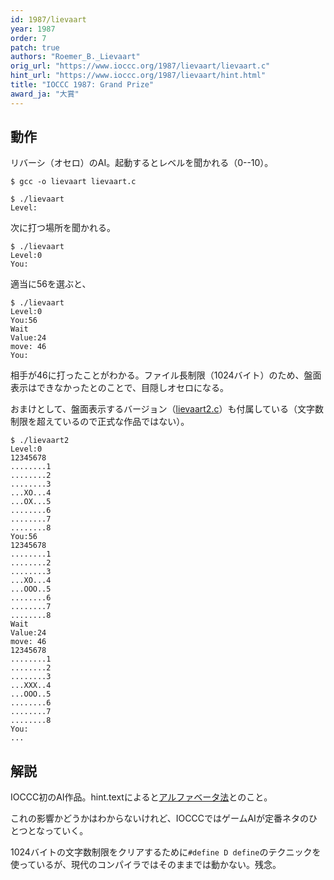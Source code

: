 ```yaml
---
id: 1987/lievaart
year: 1987
order: 7
patch: true
authors: "Roemer_B._Lievaart"
orig_url: "https://www.ioccc.org/1987/lievaart/lievaart.c"
hint_url: "https://www.ioccc.org/1987/lievaart/hint.html"
title: "IOCCC 1987: Grand Prize"
award_ja: "大賞"
---
```


## 動作

リバーシ（オセロ）のAI。起動するとレベルを聞かれる（0--10）。

```
$ gcc -o lievaart lievaart.c

$ ./lievaart
Level:
```

次に打つ場所を聞かれる。

```
$ ./lievaart
Level:0
You:
```

適当に56を選ぶと、

```
$ ./lievaart
Level:0
You:56
Wait
Value:24
move: 46
You:
```

相手が46に打ったことがわかる。ファイル長制限（1024バイト）のため、盤面表示はできなかったとのことで、目隠しオセロになる。

おまけとして、盤面表示するバージョン（[lievaart2.c](https://www.ioccc.org/1987/lievaart/lievaart2.c)）も付属している（文字数制限を超えているので正式な作品ではない）。

```
$ ./lievaart2
Level:0
12345678
........1
........2
........3
...XO...4
...OX...5
........6
........7
........8
You:56
12345678
........1
........2
........3
...XO...4
...OOO..5
........6
........7
........8
Wait
Value:24
move: 46
12345678
........1
........2
........3
...XXX..4
...OOO..5
........6
........7
........8
You:
...
```

## 解説

IOCCC初のAI作品。hint.textによると[アルファベータ法](https://ja.wikipedia.org/wiki/%E3%82%A2%E3%83%AB%E3%83%95%E3%82%A1%E3%83%BB%E3%83%99%E3%83%BC%E3%82%BF%E6%B3%95)とのこと。

これの影響かどうかはわからないけれど、IOCCCではゲームAIが定番ネタのひとつとなっていく。

1024バイトの文字数制限をクリアするために`#define D define`のテクニックを使っているが、現代のコンパイラではそのままでは動かない。残念。
